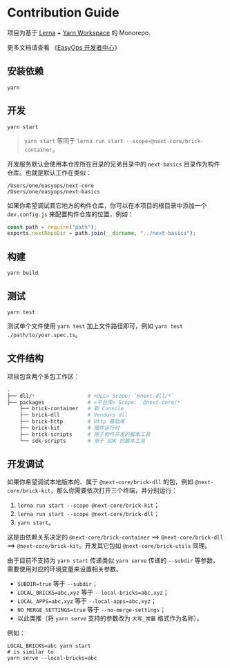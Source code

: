 # Contribution Guide

项目为基于 [Lerna] + [Yarn Workspace] 的 Monorepo.

更多文档请查看 《[EasyOps 开发者中心](http://docs.developers.easyops.cn/)》

## 安装依赖

`yarn`

## 开发

`yarn start`

> `yarn start` 等同于 `lerna run start --scope=@next-core/brick-container`。

开发服务默认会使用本仓库所在目录的兄弟目录中的 `next-basics` 目录作为构件仓库。也就是默认工作在类似：

```
/Users/one/easyops/next-core
/Users/one/easyops/next-basics
```

如果你希望调试其它地方的构件仓库，你可以在本项目的根目录中添加一个 `dev.config.js` 来配置构件仓库的位置，例如：

```js
const path = require("path");
exports.nextRepoDir = path.join(__dirname, "../next-basics");
```

## 构建

`yarn build`

## 测试

`yarn test`

测试单个文件使用 `yarn test` 加上文件路径即可，例如 `yarn test ./path/to/your.spec.ts`。

## 文件结构

项目包含两个多包工作区：

```bash
.
├── dll/*                 # <DLL> Scope: `@next-dll/*`
├── packages              # <平台库> Scope: `@next-core/*`
    ├── brick-container   # 新 Console
    ├── brick-dll         # Vendors dll
    ├── brick-http        # Http 基础库
    ├── brick-kit         # 插件运行时
    ├── brick-scripts     # 用于构件开发的脚本工具
    └── sdk-scripts       # 用于 SDK 的脚本工具
```

## 开发调试

如果你希望调试本地版本的、属于 `@next-core/brick-dll` 的包，例如 `@next-core/brick-kit`，那么你需要依次打开三个终端，并分别运行：

1. `lerna run start --scope @next-core/brick-kit`；
2. `lerna run start --scope @next-core/brick-dll`；
3. `yarn start`。

这是由依赖关系决定的 `@next-core/brick-container` ==> `@next-core/brick-dll` ==> `@next-core/brick-kit`。开发其它包如 `@next-core/brick-utils` 同理。

由于目前不支持为 `yarn start` 传递类似 `yarn serve` 传递的 `--subdir` 等参数，需要使用对应的环境变量来设置相关参数。

- `SUBDIR=true` 等于 `--subdir`；
- `LOCAL_BRICKS=abc,xyz` 等于 `--local-bricks=abc,xyz`；
- `LOCAL_APPS=abc,xyz` 等于 `--local-apps=abc,xyz`；
- `NO_MERGE_SETTINGS=true` 等于 `--no-merge-settings`；
- 以此类推（将 `yarn serve` 支持的参数改为 `大写_常量` 格式作为名称）。

例如：

```shell
LOCAL_BRICKS=abc yarn start
# is similar to
yarn serve --local-bricks=abc
```

[lerna]: https://github.com/lerna/lerna
[yarn workspace]: https://yarnpkg.com/lang/en/docs/workspaces/
